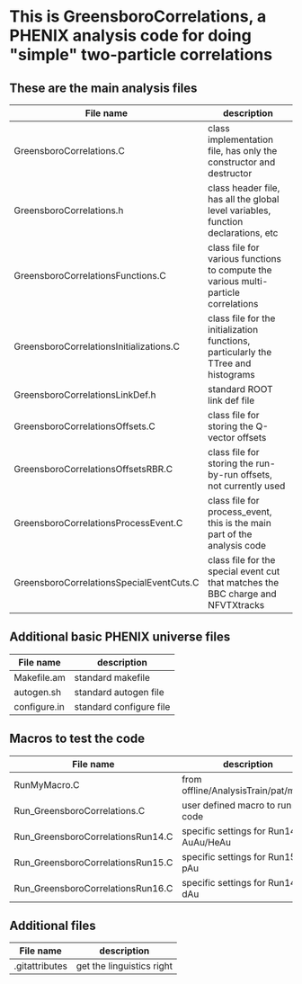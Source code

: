 # This is GreensboroCorrelations, a PHENIX analysis code for doing "simple" two-particle correlations

## These are the main analysis files

File name | description
--------- | -----------
GreensboroCorrelations.C | class implementation file, has only the constructor and destructor
GreensboroCorrelations.h | class header file, has all the global level variables, function declarations, etc
GreensboroCorrelationsFunctions.C | class file for various functions to compute the various multi-particle correlations
GreensboroCorrelationsInitializations.C | class file for the initialization functions, particularly the TTree and histograms
GreensboroCorrelationsLinkDef.h | standard ROOT link def file
GreensboroCorrelationsOffsets.C | class file for storing the Q-vector offsets
GreensboroCorrelationsOffsetsRBR.C | class file for storing the run-by-run offsets, not currently used
GreensboroCorrelationsProcessEvent.C | class file for process_event, this is the main part of the analysis code
GreensboroCorrelationsSpecialEventCuts.C | class file for the special event cut that matches the BBC charge and NFVTXtracks

## Additional basic PHENIX universe files

File name | description
--------- | -----------
Makefile.am | standard makefile
autogen.sh | standard autogen file
configure.in | standard configure file

## Macros to test the code

File name | description
--------- | -----------
RunMyMacro.C | from offline/AnalysisTrain/pat/macro
Run_GreensboroCorrelations.C | user defined macro to run the code
Run_GreensboroCorrelationsRun14.C | specific settings for Run14 AuAu/HeAu
Run_GreensboroCorrelationsRun15.C | specific settings for Run15 pAu
Run_GreensboroCorrelationsRun16.C | specific settings for Run14 dAu

## Additional files

File name | description
--------- | -----------
.gitattributes | get the linguistics right

